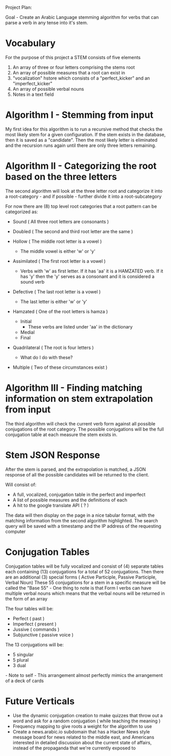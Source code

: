 Project Plan:

Goal - Create an Arabic Language stemming algorithm for verbs that can parse a verb in any tense into it's stem.

Vocabulary
==========

For the purpose of this project a STEM consists of five elements
1. An array of three or four letters comprising the stems root
2. An array of possible measures that a root can exist in
3. "vocalization" hstore which consists of a "perfect_kicker" and an "imperfect_kicker"
4. An array of possible verbal nouns
5. Notes in a text field

Algorithm I - Stemming from input
=================================

My first idea for this algorithm is to run a recursive method that checks the most likely stem for a given configuration. If the stem exists in the database, then it is saved as a "candidate". Then the most likely letter is eliminated and the recursion runs again until there are only three letters remaining.

Algorithm II - Categorizing the root based on the three letters
===============================================================

The second algorithm will look at the three letter root and categorize it into a root-category - and if possible - further divide it into a root-subcategory

For now there are (8) top level root categories that a root pattern can be categorized as:

* Sound ( All three root letters are consonants )

* Doubled ( The second and third root letter are the same )

* Hollow ( The middle root letter is a vowel )
  - The middle vowel is either 'w' or 'y'

* Assimilated ( The first root letter is a vowel )
  - Verbs with 'w' as first letter. If it has 'aa' it is a HAMZATED verb. If it has 'y' then the 'y' serves as a consonant and it is considered a sound verb

* Defective ( The last root letter is a vowel )
  - The last letter is either 'w' or 'y'

* Hamzated ( One of the root letters is hamza )
  * Initial
    - These verbs are listed under 'aa' in the dictionary
  * Medial
  * Final

* Quadrilateral ( The root is four letters )
  - What do I do with these?

* Multiple ( Two of these circumstances exist )

Algorithm III - Finding matching information on stem extrapolation from input
============================================================================

The third algorithm will check the current verb form against all possible conjugations of the root category. The possible conjugations will be the full conjugation table at each measure the stem exists in.

Stem JSON Response
==================

After the stem is parsed, and the extrapolation is matched, a JSON response of all the possible candidates will be returned to the client.

Will consist of:
  * A full, vocalized, conjugation table in the perfect and imperfect
  * A list of possible measures and the definitions of each
  * A hit to the google translate API ( ? )

The data will then display on the page in a nice tabular format, with the matching information from the second algorithm highlighted. The search query will be saved with a timestamp and the IP address of the requesting computer

Conjugation Tables
==================

Conjugation tables will be fully vocalized and consist of (4) separate tables each containing (13) conjugations for a total of 52 conjugations.
Then there are an additional (3) special forms ( Active Participle, Passive Participle, Verbal Noun)
These 55 conjugations for a stem in a specific measure will be called the "Base 55"
*-* One thing to note is that Form I verbs can have multiple verbal nouns which means that the verbal nouns will be returned in the form of an array

The four tables will be:
  * Perfect ( past )
  * Imperfect ( present )
  * Jussive ( commands )
  * Subjunctive ( passive voice )

The 13 conjugations will be:
  * 5 singular
  * 5 plural
  * 3 dual

*-* Note to self *-*
This arrangement almost perfectly mimics the arrangement of a deck of cards

Future Verticals
================
* Use the dynamic conjugation creation to make quizzes that throw out a word and ask for a random conjugation ( while teaching the meaning )
* Frequency mapping to give roots a weight for the algorithm to use
* Create a news.arabic.io subdomain that has a Hacker News style message board for news related to the middle east, and Americans interested in detailed discussion about the current state of affairs, instead of the propaganda that we're currently exposed to
